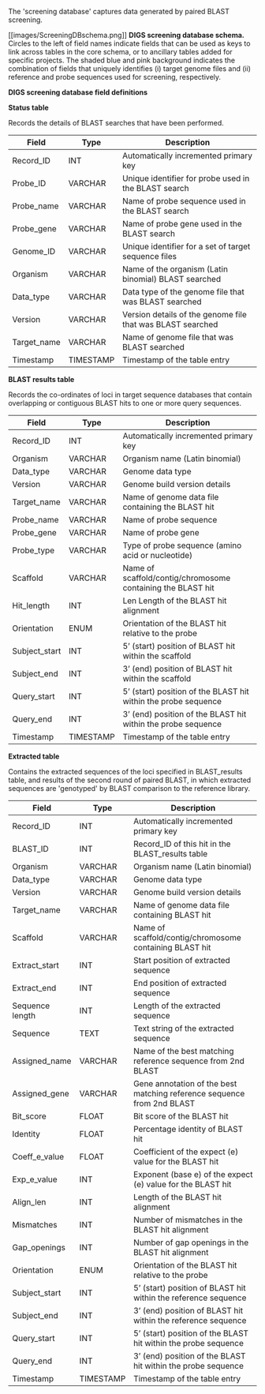 The 'screening database' captures data generated by paired BLAST screening.

[[images/ScreeningDBschema.png]]
**DIGS screening database schema.** Circles to the left of field names indicate fields that can be used as keys to link across tables in the core schema, or to ancillary tables added for specific projects. The shaded blue and pink background indicates the combination of fields that uniquely identifies (i) target genome files and (ii) reference and probe sequences used for screening, respectively.

**DIGS screening database field definitions**

**Status table**

Records the details of BLAST searches that have been performed.

| **Field** | **Type** | **Description** |
|---|---|---|
| Record_ID | INT | Automatically incremented primary key |
| Probe_ID | VARCHAR | Unique identifier for probe used in the BLAST search |
| Probe_name | VARCHAR | Name of probe sequence used in the BLAST search |
| Probe_gene | VARCHAR | Name of probe gene used in the BLAST search |
| Genome_ID | VARCHAR | Unique identifier for a set of target sequence files |
| Organism | VARCHAR | Name of the organism (Latin binomial) BLAST searched |
| Data_type | VARCHAR | Data type of the genome file that was BLAST searched |
| Version | VARCHAR | Version details of the genome file that was BLAST searched |
| Target_name | VARCHAR | Name of genome file that was BLAST searched |
| Timestamp | TIMESTAMP |  Timestamp of the table entry |


**BLAST results table**

Records the co-ordinates of loci in target sequence databases that contain overlapping or contiguous BLAST hits to one or more query sequences.

| **Field** | **Type** | **Description** |
|---|---|---|
| Record_ID | INT | Automatically incremented primary key |
| Organism | VARCHAR | Organism name (Latin binomial) |
| Data_type | VARCHAR | Genome data type |
| Version | VARCHAR | Genome build version details |
| Target_name | VARCHAR | Name of genome data file containing the BLAST hit |
| Probe_name | VARCHAR | Name of probe sequence |
| Probe_gene | VARCHAR | Name of probe gene |
| Probe_type | VARCHAR | Type of probe sequence (amino acid or nucleotide) |
| Scaffold | VARCHAR | Name of scaffold/contig/chromosome containing the BLAST hit |
| Hit_length | INT | Len Length of the BLAST hit alignment |
| Orientation | ENUM | Orientation of the BLAST hit relative to the probe |
| Subject_start | INT | 5’ (start) position of BLAST hit within the scaffold |
| Subject_end | INT | 3’ (end) position of BLAST hit within the scaffold |
| Query_start | INT | 5’ (start) position of the BLAST hit within the probe sequence |
| Query_end | INT | 3’ (end) position of the BLAST hit within the probe sequence |
| Timestamp | TIMESTAMP | Timestamp of the table entry |


**Extracted table**

Contains the extracted sequences of the loci specified in BLAST_results table, and results of the second round of paired BLAST, in which extracted sequences are 'genotyped' by BLAST comparison to the reference library.

| **Field** | **Type** | **Description** |
|---|---|---|
| Record_ID | INT | Automatically incremented primary key |
| BLAST_ID | INT | Record_ID of this hit in the BLAST_results table |
| Organism | VARCHAR | Organism name (Latin binomial) |
| Data_type | VARCHAR | Genome data type |
| Version | VARCHAR | Genome build version details |
| Target_name | VARCHAR | Name of genome data file containing BLAST hit |
| Scaffold | VARCHAR | Name of scaffold/contig/chromosome containing BLAST hit |
| Extract_start | INT | Start position of extracted sequence |
| Extract_end | INT | End position of extracted sequence |
| Sequence length | INT | Length of the extracted sequence |
| Sequence | TEXT | Text string of the extracted sequence | 
| Assigned_name | VARCHAR | Name of the best matching reference sequence from 2nd BLAST |
| Assigned_gene | VARCHAR | Gene annotation of the best matching reference sequence from 2nd BLAST |
| Bit_score | FLOAT | Bit score of the BLAST hit |
| Identity | FLOAT | Percentage identity of BLAST hit | 
| Coeff_e_value | FLOAT | Coefficient of the expect (e) value for the BLAST hit |
| Exp_e_value | INT | Exponent (base e) of the expect (e) value for the BLAST hit |
| Align_len | INT | Length of the BLAST hit alignment |
| Mismatches | INT | Number of mismatches in the BLAST hit alignment |
| Gap_openings | INT | Number of gap openings in the BLAST hit alignment |
| Orientation | ENUM | Orientation of the BLAST hit relative to the probe |
| Subject_start | INT | 5’ (start) position of BLAST hit within the reference sequence |
| Subject_end | INT | 3’ (end) position of BLAST hit within the reference sequence |
| Query_start | INT | 5’ (start) position of the BLAST hit within the probe sequence |
| Query_end | INT | 3’ (end) position of the BLAST hit within the probe sequence |
| Timestamp | TIMESTAMP | Timestamp of the table entry |


